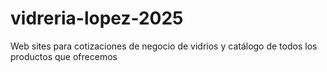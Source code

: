 # vidreria-lopez-2025
Web sites para cotizaciones de negocio de vidrios y catálogo de todos los productos que ofrecemos
